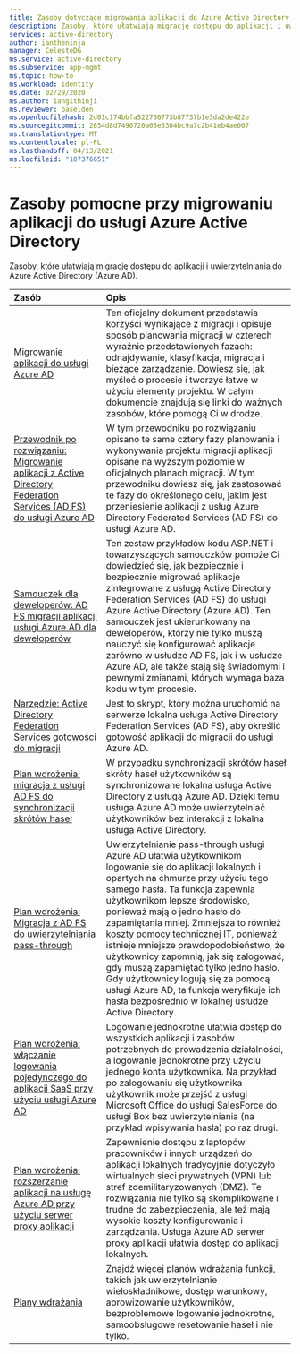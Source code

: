 ```yaml
---
title: Zasoby dotyczące migrowania aplikacji do Azure Active Directory | Microsoft Docs
description: Zasoby, które ułatwiają migrację dostępu do aplikacji i uwierzytelniania do Azure Active Directory (Azure AD).
services: active-directory
author: iantheninja
manager: CelesteDG
ms.service: active-directory
ms.subservice: app-mgmt
ms.topic: how-to
ms.workload: identity
ms.date: 02/29/2020
ms.author: iangithinji
ms.reviewer: baselden
ms.openlocfilehash: 2d01c174bbfa522700773b87737b1e3da2de422e
ms.sourcegitcommit: 2654d8d7490720a05e5304bc9a7c2b41eb4ae007
ms.translationtype: MT
ms.contentlocale: pl-PL
ms.lasthandoff: 04/13/2021
ms.locfileid: "107376651"
---
```

# <a name="resources-for-migrating-applications-to-azure-active-directory"></a>Zasoby pomocne przy migrowaniu aplikacji do usługi Azure Active Directory

Zasoby, które ułatwiają migrację dostępu do aplikacji i uwierzytelniania do Azure Active Directory (Azure AD).

| Zasób  | Opis  |
|:-----------|:-------------|
|[Migrowanie aplikacji do usługi Azure AD](https://aka.ms/migrateapps/whitepaper) | Ten oficjalny dokument przedstawia korzyści wynikające z migracji i opisuje sposób planowania migracji w czterech wyraźnie przedstawionych fazach: odnajdywanie, klasyfikacja, migracja i bieżące zarządzanie. Dowiesz się, jak myśleć o procesie i tworzyć łatwe w użyciu elementy projektu. W całym dokumencie znajdują się linki do ważnych zasobów, które pomogą Ci w drodze. |
|[Przewodnik po rozwiązaniu: Migrowanie aplikacji z Active Directory Federation Services (AD FS) do usługi Azure AD](./migrate-adfs-apps-to-azure.md) | W tym przewodniku po rozwiązaniu opisano te same cztery fazy planowania i wykonywania projektu migracji aplikacji opisane na wyższym poziomie w oficjalnych planach migracji. W tym przewodniku dowiesz się, jak zastosować te fazy do określonego celu, jakim jest przeniesienie aplikacji z usług Azure Directory Federated Services (AD FS) do usługi Azure AD.|
|[Samouczek dla deweloperów: AD FS migracji aplikacji usługi Azure AD dla deweloperów](https://aka.ms/adfsplaybook) | Ten zestaw przykładów kodu ASP.NET i towarzyszących samouczków pomoże Ci dowiedzieć się, jak bezpiecznie i bezpiecznie migrować aplikacje zintegrowane z usługą Active Directory Federation Services (AD FS) do usługi Azure Active Directory (Azure AD). Ten samouczek jest ukierunkowany na deweloperów, którzy nie tylko muszą nauczyć się konfigurować aplikacje zarówno w usłudze AD FS, jak i w usłudze Azure AD, ale także stają się świadomymi i pewnymi zmianami, których wymaga baza kodu w tym procesie.|
| [Narzędzie: Active Directory Federation Services gotowości do migracji](https://aka.ms/migrateapps/adfstools) | Jest to skrypt, który można uruchomić na serwerze lokalna usługa Active Directory Federation Services (AD FS), aby określić gotowość aplikacji do migracji do usługi Azure AD.|
| [Plan wdrożenia: migracja z usługi AD FS do synchronizacji skrótów haseł](https://aka.ms/ADFSTOPHSDPDownload) | W przypadku synchronizacji skrótów haseł skróty haseł użytkowników są synchronizowane lokalna usługa Active Directory z usługą Azure AD. Dzięki temu usługa Azure AD może uwierzytelniać użytkowników bez interakcji z lokalna usługa Active Directory.| 
| [Plan wdrożenia: Migracja z AD FS do uwierzytelniania pass-through](https://aka.ms/ADFSTOPTADPDownload)|Uwierzytelnianie pass-through usługi Azure AD ułatwia użytkownikom logowanie się do aplikacji lokalnych i opartych na chmurze przy użyciu tego samego hasła. Ta funkcja zapewnia użytkownikom lepsze środowisko, ponieważ mają o jedno hasło do zapamiętania mniej. Zmniejsza to również koszty pomocy technicznej IT, ponieważ istnieje mniejsze prawdopodobieństwo, że użytkownicy zapomnią, jak się zalogować, gdy muszą zapamiętać tylko jedno hasło. Gdy użytkownicy logują się za pomocą usługi Azure AD, ta funkcja weryfikuje ich hasła bezpośrednio w lokalnej usłudze Active Directory.|
| [Plan wdrożenia: włączanie logowania pojedynczego do aplikacji SaaS przy użyciu usługi Azure AD](https://aka.ms/SSODPDownload) | Logowanie jednokrotne ułatwia dostęp do wszystkich aplikacji i zasobów potrzebnych do prowadzenia działalności, a logowanie jednokrotne przy użyciu jednego konta użytkownika. Na przykład po zalogowaniu się użytkownika użytkownik może przejść z usługi Microsoft Office do usługi SalesForce do usługi Box bez uwierzytelniania (na przykład wpisywania hasła) po raz drugi. 
| [Plan wdrożenia: rozszerzanie aplikacji na usługę Azure AD przy użyciu serwer proxy aplikacji](https://aka.ms/AppProxyDPDownload)| Zapewnienie dostępu z laptopów pracowników i innych urządzeń do aplikacji lokalnych tradycyjnie dotyczyło wirtualnych sieci prywatnych (VPN) lub stref zdemilitaryzowanych (DMZ). Te rozwiązania nie tylko są skomplikowane i trudne do zabezpieczenia, ale też mają wysokie koszty konfigurowania i zarządzania. Usługa Azure AD serwer proxy aplikacji ułatwia dostęp do aplikacji lokalnych. |
| [Plany wdrażania](../fundamentals/active-directory-deployment-plans.md) | Znajdź więcej planów wdrażania funkcji, takich jak uwierzytelnianie wieloskładnikowe, dostęp warunkowy, aprowizowanie użytkowników, bezproblemowe logowanie jednokrotne, samoobsługowe resetowanie haseł i nie tylko. |